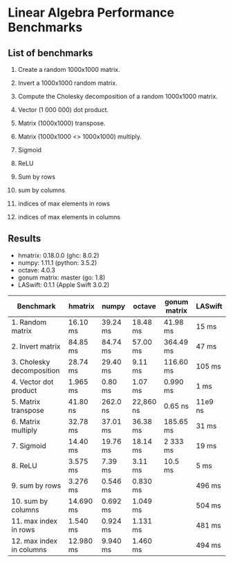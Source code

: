 # Linear Algebra Performance Benchmarks

## List of benchmarks

1. Create a random 1000x1000 matrix.

2. Invert a 1000x1000 random matrix.

3. Compute the Cholesky decomposition of a random 1000x1000 matrix.

4. Vector (1 000 000) dot product.

5. Matrix (1000x1000) transpose.

6. Matrix (1000x1000 <> 1000x1000) multiply.

7. Sigmoid

8. ReLU

9. Sum by rows

10. sum by columns

11. indices of max elements in rows

12. indices of max elements in columns

## Results

* hmatrix: 0.18.0.0 (ghc: 8.0.2)
* numpy: 1.11.1 (python: 3.5.2)
* octave: 4.0.3
* gonum matrix: master (go: 1.8)
* LASwift: 0.1.1 (Apple Swift 3.0.2)

| Benchmark | hmatrix | numpy | octave | gonum matrix | LASwift |
|-----------------|----------------|-----------------|-------|-------|-------|
| 1. Random matrix | 16.10 ms  | 39.24 ms | 18.48 ms | 41.98 ms | 15 ms |
| 2. Invert matrix | 84.85 ms  | 84.74 ms | 57.00 ms | 364.49 ms | 47 ms |
| 3. Cholesky decomposition | 28.74 ms | 29.40 ms | 9.11 ms | 116.60 ms | 105 ms |
| 4. Vector dot product | 1.965 ms | 0.80 ms | 1.07 ms | 0.990 ms | 1 ms |
| 5. Matrix transpose | 41.80 ns | 262.0 ns | 22,860 ns | 0.65 ns | 11e9 ns |
| 6. Matrix multiply | 32.78 ms | 37.01 ms | 36.38 ms | 185.65 ms | 31 ms |
| 7. Sigmoid | 14.40 ms | 19.76 ms | 18.14 ms | 2 333 ms | 19 ms |
| 8. ReLU | 3.575 ms | 7.39 ms | 3.11 ms | 10.5 ms | 5 ms |
| 9. sum by rows | 3.276 ms | 0.546 ms | 0.830 ms | | 496 ms |
| 10. sum by columns | 14.690 ms | 0.692 ms | 1.049 ms | | 504 ms |
| 11. max index in rows | 1.540 ms |  0.924 ms | 1.131 ms | | 481 ms |
| 12. max index in columns | 12.980 ms |  9.940 ms | 1.460 ms | | 494 ms |
